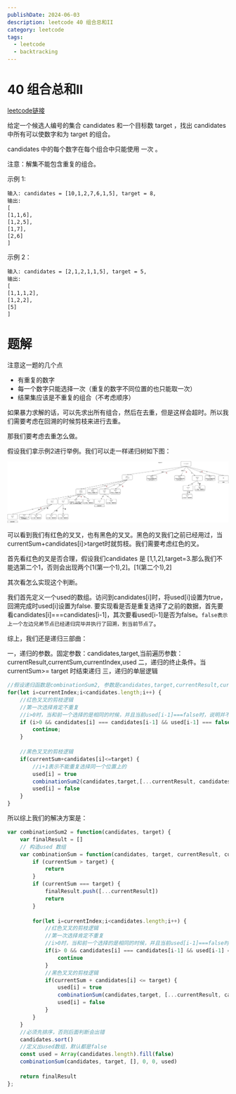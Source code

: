 ```yaml
---
publishDate: 2024-06-03
description: leetcode 40 组合总和II
category: leetcode
tags:
  - leetcode
  - backtracking
---
```


# 40 组合总和II

[leetcode链接](https://leetcode.cn/problems/combination-sum-ii/)

给定一个候选人编号的集合 candidates 和一个目标数 target ，找出 candidates 中所有可以使数字和为 target 的组合。

candidates 中的每个数字在每个组合中只能使用 一次 。

注意：解集不能包含重复的组合。 

示例 1:

~~~
输入: candidates = [10,1,2,7,6,1,5], target = 8,
输出:
[
[1,1,6],
[1,2,5],
[1,7],
[2,6]
]
~~~

示例 2：

~~~
输入: candidates = [2,1,2,1,1,5], target = 5,
输出:
[
[1,1,1,2],
[1,2,2],
[5]
]
~~~

# 题解

注意这一题的几个点
* 有重复的数字
* 每一个数字只能选择一次（重复的数字不同位置的也只能取一次）
* 结果集应该是不重复的组合（不考虑顺序）

如果暴力求解的话，可以先求出所有组合，然后在去重，但是这样会超时。所以我们需要考虑在回溯的时候剪枝来进行去重。

那我们要考虑去重怎么做。

假设我们拿示例2进行举例。我们可以走一样递归树如下图：

![组合总和II递归树](./pics/组合总和II.jpg)

可以看到我们有红色的叉叉，也有黑色的叉叉。黑色的叉我们之前已经用过，当currentSum+candidates[i]>target时就剪枝。我们需要考虑红色的叉。

首先看红色的叉是否合理，假设我们candidates 是 [1,1,2],target=3.那么我们不能选第二个1，否则会出现两个[1(第一个1),2]。[1(第二个1),2]

其次看怎么实现这个判断。

我们首先定义一个used的数组。访问到candidates[i]时，将used[i]设置为true，回溯完成时used[i]设置为false.
要实现看是否是重复选择了之前的数据，首先要看candidates[i]===candidates[i-1]，其次要看used[i-1]是否为false。`false表示上一个左边兄弟节点已经递归完毕并执行了回溯，到当前节点了`。

综上，我们还是递归三部曲：

一，递归的参数。固定参数：candidates,target,当前遍历参数：currentResult,currentSum,currentIndex,used
二，递归的终止条件。当currentSum>= target 时结束递归
三，递归的单层逻辑
```javascript
//假设递归函数是combinationSum2, 参数是candidates,target,currentResult,currentSum,currentIndex,used
for(let i=currentIndex;i<candidates.length;i++) {
    //红色叉叉的剪枝逻辑
    //第一次选择肯定不重复
    //i>0时，当和前一个选择的是相同的时候，并且当前used[i-1]===false时，说明并不是一个树枝上的递归
    if (i>0 && candidates[i] === candidates[i-1] && used[i-1] === false) {
        continue;
    }

    //黑色叉叉的剪枝逻辑
    if(currentSum+candidates[i]<=target) {
        //i+1表示不能重复选择同一个位置上的
        used[i] = true
        combinationSum2(candidates,target,[...currentResult, candidates[i]],currentSum+candidates[i],i+1,used)
        used[i] = false
    }
}
```

所以综上我们的解决方案是：

```javascript
var combinationSum2 = function(candidates, target) {
    var finalResult = []
    // 构造used 数组
    var combinationSum = function(candidates, target, currentResult, currentSum, currentIndex, used) {
        if (currentSum > target) {
            return
        }
        if (currentSum === target) {
            finalResult.push([...currentResult])
            return
        }

        for(let i=currentIndex;i<candidates.length;i++) {        
            //红色叉叉的剪枝逻辑
            //第一次选择肯定不重复
            //i>0时，当和前一个选择的是相同的时候，并且当前used[i-1]===false时，说明并不是一个树枝上的递归
            if(i> 0 && candidates[i] === candidates[i-1] && used[i-1] === false) {
                continue
            }
            //黑色叉叉的剪枝逻辑
            if(currentSum + candidates[i] <= target) {
                used[i] = true
                combinationSum(candidates,target, [...currentResult, candidates[i]], currentSum + candidates[i], i+1, used)
                used[i] = false
            }
        }
    }
    //必须先排序，否则后面判断会出错
    candidates.sort()
    //定义出used数组，默认都是false
    const used = Array(candidates.length).fill(false)
    combinationSum(candidates, target, [], 0, 0, used)

    return finalResult
};
```

